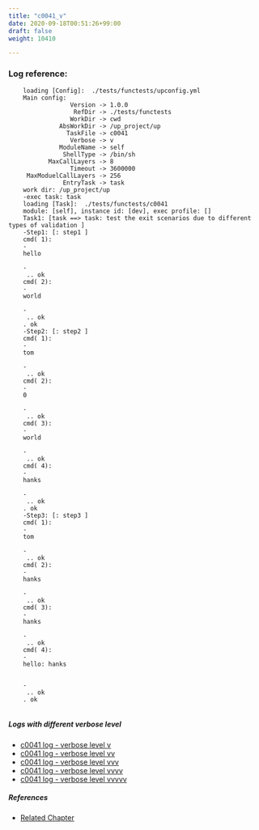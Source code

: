 ```yaml
---
title: "c0041_v"
date: 2020-09-18T00:51:26+99:00
draft: false
weight: 10410

---
```


### Log reference: <no value>

```
    loading [Config]:  ./tests/functests/upconfig.yml
    Main config:
                 Version -> 1.0.0
                  RefDir -> ./tests/functests
                 WorkDir -> cwd
              AbsWorkDir -> /up_project/up
                TaskFile -> c0041
                 Verbose -> v
              ModuleName -> self
               ShellType -> /bin/sh
           MaxCallLayers -> 8
                 Timeout -> 3600000
     MaxModuelCallLayers -> 256
               EntryTask -> task
    work dir: /up_project/up
    -exec task: task
    loading [Task]:  ./tests/functests/c0041
    module: [self], instance id: [dev], exec profile: []
    Task1: [task ==> task: test the exit scenarios due to different types of validation ]
    -Step1: [: step1 ]
    cmd( 1):
    -
    hello
    
    -
     .. ok
    cmd( 2):
    -
    world
    
    -
     .. ok
    . ok
    -Step2: [: step2 ]
    cmd( 1):
    -
    tom
    
    -
     .. ok
    cmd( 2):
    -
    0
    
    -
     .. ok
    cmd( 3):
    -
    world
    
    -
     .. ok
    cmd( 4):
    -
    hanks
    
    -
     .. ok
    . ok
    -Step3: [: step3 ]
    cmd( 1):
    -
    tom
    
    -
     .. ok
    cmd( 2):
    -
    hanks
    
    -
     .. ok
    cmd( 3):
    -
    hanks
    
    -
     .. ok
    cmd( 4):
    -
    hello: hanks
    
    
    -
     .. ok
    . ok
    
```

##### Logs with different verbose level
* [c0041 log - verbose level v](../../logs/c0041_v)
* [c0041 log - verbose level vv](../../logs/c0041_vv)
* [c0041 log - verbose level vvv](../../logs/c0041_vvv)
* [c0041 log - verbose level vvvv](../../logs/c0041_vvvv)
* [c0041 log - verbose level vvvvv](../../logs/c0041_vvvvv)

##### References
* [Related Chapter](../../shell-func/c0041)
